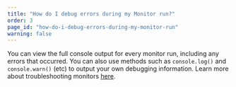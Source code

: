 ```yaml
---
title: "How do I debug errors during my Monitor run?"
order: 3
page_id: "how-do-i-debug-errors-during-my-monitor-run"
warning: false
---
```

You can view the full console output for every monitor run, including any errors that occurred. You can also use methods such as  `console.log()` and `console.warn()` (etc) to output your own debugging information. Learn more about troubleshooting monitors [here](https://learning.getpostman.com/docs/postman/monitors/troubleshooting_monitors/).  
